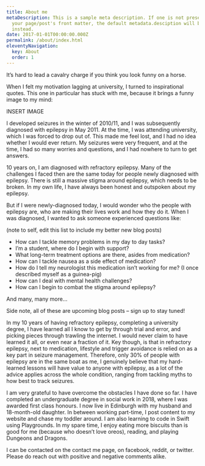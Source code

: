 ```yaml
---
title: About me
metaDescription: This is a sample meta description. If one is not present in
  your page/post's front matter, the default metadata.desciption will be used
  instead.
date: 2017-01-01T00:00:00.000Z
permalink: /about/index.html
eleventyNavigation:
  key: About
  order: 1
---
```

It’s hard to lead a cavalry charge if you think you look funny on a horse.

When I felt my motivation lagging at university, I turned to inspirational quotes. This one in particular has stuck with me, because it brings a funny image to my mind:

INSERT IMAGE

I developed seizures in the winter of 2010/11, and I was subsequently diagnosed with epilepsy in May 2011. At the time, I was attending university, which I was forced to drop out of. This made me feel lost, and I had no idea whether I would ever return. My seizures were very frequent, and at the time, I had so many worries and questions, and I had nowhere to turn to get answers.

10 years on, I am diagnosed with refractory epilepsy. Many of the challenges I faced then are the same today for people newly diagnosed with epilepsy. There is still a massive stigma around epilepsy, which needs to be broken. In my own life, I have always been honest and outspoken about my epilepsy.

But if I were newly-diagnosed today, I would wonder who the people with epilepsy are, who are making their lives work and how they do it. When I was diagnosed, I wanted to ask someone experienced questions like:

(note to self, edit this list to include my better new blog posts)

* How can I tackle memory problems in my day to day tasks?
* I’m a student, where do I begin with support?
* What long-term treatment options are there, asides from medication?
* How can I tackle nausea as a side effect of medication?
* How do I tell my neurologist this medication isn’t working for me? (I once described myself as a guinea-pig)
* How can I deal with mental health challenges?
* How can I begin to combat the stigma around epilepsy?

And many, many more…

Side note, all of these are upcoming blog posts –  sign up to stay tuned!

In my 10 years of having refractory epilepsy, completing a university degree, I have learned all I know to get by through trial and error, and picking pieces through trawling the internet. I would never claim to have learned it all, or even near a fraction of it. Key though, is that in refractory epilepsy, next to medication, lifestyle and trigger avoidance is relied on as a key part in seizure management. Therefore, only 30% of people with epilepsy are in the same boat as me, I genuinely believe that my hard-learned lessons will have value to anyone with epilepsy, as a lot of the advice applies across the whole condition, ranging from tackling myths to how best to track seizures.

I am very grateful to have overcome the obstacles I have done so far. I have completed an undergraduate degree in social work in 2018, where I was awarded first class honours. I now live in Edinburgh with my husband and 18-month-old daughter. In between working part-time, I post content to my website and chase my toddler around. I am also learning to code in Swift using Playgrounds. In my spare time, I enjoy eating more biscuits than is good for me (because who doesn’t love oreos), reading, and playing Dungeons and Dragons.

I can be contacted on the contact me page, on facebook, reddit, or twitter. Please do reach out with positive and negative comments alike.